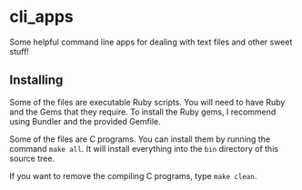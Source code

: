 # cli_apps

Some helpful command line apps for dealing with text files and other
sweet stuff!

## Installing

Some of the files are executable Ruby scripts.  You will need to have
Ruby and the Gems that they require.  To install the Ruby gems, I recommend using Bundler and the provided Gemfile.

Some of the files are C programs.  You can install them by running the
command `make all`.  It will install everything into the `bin`
directory of this source tree.

If you want to remove the compiling C programs, type `make clean`.
